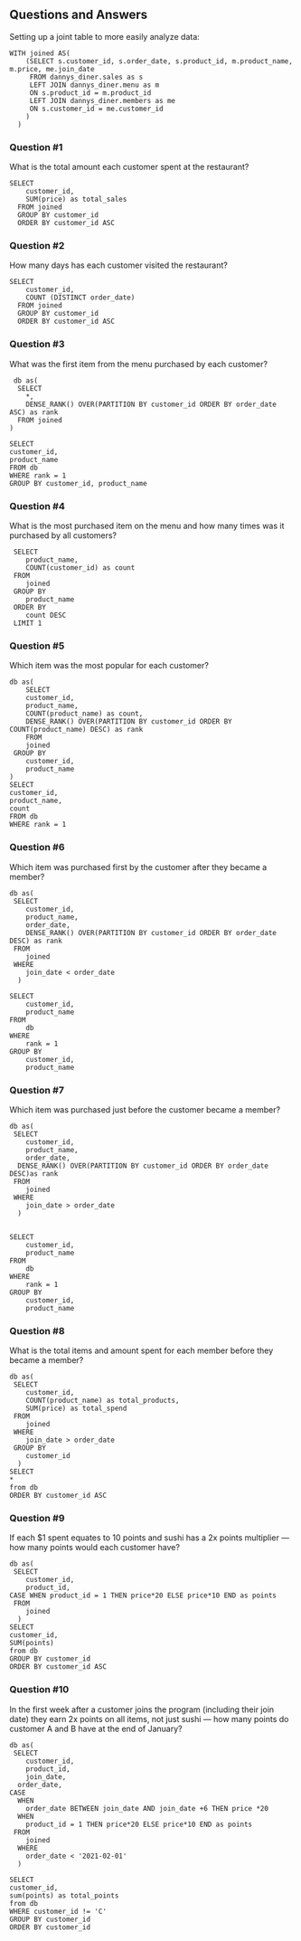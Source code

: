 ## Questions and Answers
Setting up a joint table to more easily analyze data:
```
WITH joined AS(
	(SELECT s.customer_id, s.order_date, s.product_id, m.product_name, m.price, me.join_date
     FROM dannys_diner.sales as s
     LEFT JOIN dannys_diner.menu as m
     ON s.product_id = m.product_id
     LEFT JOIN dannys_diner.members as me
     ON s.customer_id = me.customer_id
    )
  )
```
### Question #1
What is the total amount each customer spent at the restaurant?
```
SELECT 
  	customer_id,
    SUM(price) as total_sales
  FROM joined
  GROUP BY customer_id
  ORDER BY customer_id ASC
```
### Question #2
How many days has each customer visited the restaurant?
```
SELECT 
  	customer_id,
    COUNT (DISTINCT order_date)
  FROM joined
  GROUP BY customer_id
  ORDER BY customer_id ASC
```
### Question #3
What was the first item from the menu purchased by each customer?
```
 db as(
  SELECT 
  	*,
    DENSE_RANK() OVER(PARTITION BY customer_id ORDER BY order_date ASC) as rank
  FROM joined
)

SELECT 
customer_id,
product_name
FROM db
WHERE rank = 1
GROUP BY customer_id, product_name
```
### Question #4
What is the most purchased item on the menu and how many times was it purchased by all customers?
```
 SELECT
 	product_name,
    COUNT(customer_id) as count
 FROM
 	joined
 GROUP BY
 	product_name
 ORDER BY
 	count DESC
 LIMIT 1
```
### Question #5
Which item was the most popular for each customer?
```
db as(
	SELECT
	customer_id,
	product_name,
	COUNT(product_name) as count,
	DENSE_RANK() OVER(PARTITION BY customer_id ORDER BY COUNT(product_name) DESC) as rank
	FROM
 	joined
 GROUP BY
 	customer_id,
    product_name
)
SELECT
customer_id,
product_name,
count
FROM db
WHERE rank = 1
```
### Question #6
Which item was purchased first by the customer after they became a member?
```
db as(
 SELECT
 	customer_id,
 	product_name,
  	order_date,
  	DENSE_RANK() OVER(PARTITION BY customer_id ORDER BY order_date DESC) as rank
 FROM 
  	joined
 WHERE 
  	join_date < order_date
  )
  
SELECT 
	customer_id,
    product_name
FROM 
	db
WHERE 
	rank = 1
GROUP BY 
	customer_id,
    product_name
```
### Question #7
Which item was purchased just before the customer became a member?
```
db as(
 SELECT
 	customer_id,
 	product_name,
  	order_date,
  DENSE_RANK() OVER(PARTITION BY customer_id ORDER BY order_date DESC)as rank
 FROM 
  	joined
 WHERE 
  	join_date > order_date
  )


SELECT 
	customer_id,
    product_name
FROM 
	db
WHERE
	rank = 1
GROUP BY 
	customer_id,
    product_name
```
### Question #8
What is the total items and amount spent for each member before they became a member?
```
db as(
 SELECT
 	customer_id,
 	COUNT(product_name) as total_products,
  	SUM(price) as total_spend
 FROM 
  	joined
 WHERE 
  	join_date > order_date
 GROUP BY 
    customer_id
  )
SELECT 
*
from db
ORDER BY customer_id ASC
```
### Question #9
If each $1 spent equates to 10 points and sushi has a 2x points multiplier — how many points would each customer have?
```
db as(
 SELECT
 	customer_id,
    product_id,
CASE WHEN product_id = 1 THEN price*20 ELSE price*10 END as points
 FROM 
  	joined
  )
SELECT 
customer_id,
SUM(points)	
from db
GROUP BY customer_id
ORDER BY customer_id ASC
```
### Question #10
In the first week after a customer joins the program (including their join date) they earn 2x points on all items, not just sushi — how many points do customer A and B have at the end of January?
```
db as(
 SELECT
 	customer_id,
    product_id,
  	join_date,
  order_date,
CASE 
  WHEN 
  	order_date BETWEEN join_date AND join_date +6 THEN price *20 
  WHEN
  	product_id = 1 THEN price*20 ELSE price*10 END as points
 FROM 
  	joined
  WHERE
  	order_date < '2021-02-01'
  )

SELECT 
customer_id,
sum(points) as total_points
from db
WHERE customer_id != 'C'
GROUP BY customer_id
ORDER BY customer_id
```
